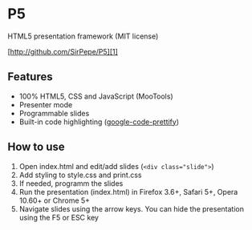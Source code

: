 P5
==

HTML5 presentation framework (MIT license)

[http://github.com/SirPepe/P5][1]

Features
--------

  * 100% HTML5, CSS and JavaScript (MooTools)
  * Presenter mode
  * Programmable slides
  * Built-in code highlighting ([google-code-prettify][2])


How to use
----------

   1. Open index.html and edit/add slides (`<div class="slide">`)
   2. Add styling to style.css and print.css
   3. If needed, programm the slides
   4. Run the presentation (index.html) in Firefox 3.6+, Safari 5+, Opera 10.60+ or Chrome 5+
   5. Navigate slides using the arrow keys. You can hide the presentation using the F5 or ESC key


  [1]: http://github.com/SirPepe/P5
  [2]: http://code.google.com/p/google-code-prettify/
